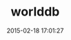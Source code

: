 ---
layout: post
title:  "worlddb"
repo:   "worlddb/world.db.ruby"
date:   2015-02-18 17:01:27
gemurl: https://github.com/worlddb/world.db.ruby
---